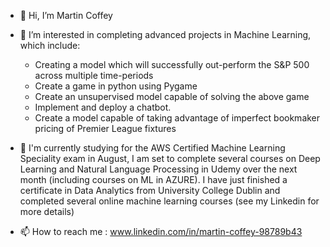 - 👋 Hi, I’m Martin Coffey
- 👀 I’m interested in completing advanced projects in Machine Learning, which include:
     * Creating a model which will successfully out-perform the S&P 500 across multiple time-periods 
     * Create a game in python using Pygame
     * Create an unsupervised model capable of solving the above game
     * Implement and deploy a chatbot. 
     * Create a model capable of taking advantage of imperfect bookmaker pricing of Premier League fixtures

- 🧠 I'm currently studying for the AWS Certified Machine Learning Speciality exam in August, I am set to complete several courses on Deep Learning and Natural Language Processing in Udemy over the next month (including courses on ML in AZURE). I have just finished a certificate in Data Analytics from University College Dublin and completed several online machine learning courses (see my Linkedin for more details)

- 📫 How to reach me : www.linkedin.com/in/martin-coffey-98789b43

<!---
MCoffey1129/MCoffey1129 is a ✨ special ✨ repository because its `README.md` (this file) appears on your GitHub profile.
You can click the Preview link to take a look at your changes.
--->
